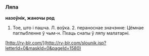 ### Ляпа
**назоўнік, жаночы род**

1. Тое, што і пашча. Л. воўка. 2. пераноснае значэнне: Цёмнае паглыбленне ў чым-н. Пхаць снапы ў ляпу малатарні.

<a rel="author">[http://rv-blr.com/](http://rv-blr.com/slounik.jsp?letterId=0&maskId=0&pageId=1580)</a>
